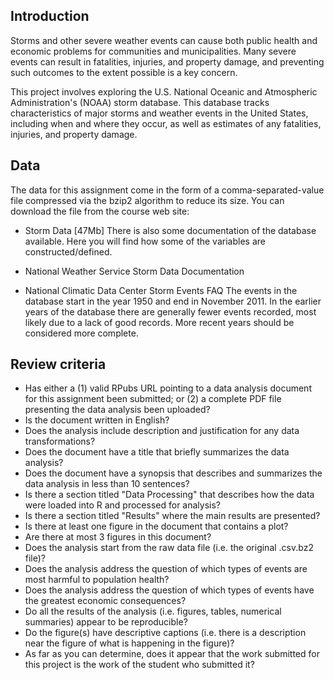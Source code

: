 ## Introduction
Storms and other severe weather events can cause both public health and economic problems for communities and municipalities. Many severe events can result in fatalities, injuries, and property damage, and preventing such outcomes to the extent possible is a key concern.

This project involves exploring the U.S. National Oceanic and Atmospheric Administration's (NOAA) storm database. This database tracks characteristics of major storms and weather events in the United States, including when and where they occur, as well as estimates of any fatalities, injuries, and property damage.

## Data
The data for this assignment come in the form of a comma-separated-value file compressed via the bzip2 algorithm to reduce its size. You can download the file from the course web site:

- Storm Data [47Mb]
There is also some documentation of the database available. Here you will find how some of the variables are constructed/defined.

- National Weather Service Storm Data Documentation
- National Climatic Data Center Storm Events FAQ
The events in the database start in the year 1950 and end in November 2011. In the earlier years of the database there are generally fewer events recorded, most likely due to a lack of good records. More recent years should be considered more complete.

## Review criteria
 
- Has either a (1) valid RPubs URL pointing to a data analysis document for this assignment been submitted; or (2) a complete PDF file presenting the data analysis been uploaded?
- Is the document written in English?
- Does the analysis include description and justification for any data transformations?
- Does the document have a title that briefly summarizes the data analysis?
- Does the document have a synopsis that describes and summarizes the data analysis in less than 10 sentences?
- Is there a section titled "Data Processing" that describes how the data were loaded into R and processed for analysis?
- Is there a section titled "Results" where the main results are presented?
- Is there at least one figure in the document that contains a plot?
- Are there at most 3 figures in this document?
- Does the analysis start from the raw data file (i.e. the original .csv.bz2 file)?
- Does the analysis address the question of which types of events are most harmful to population health?
- Does the analysis address the question of which types of events have the greatest economic consequences?
- Do all the results of the analysis (i.e. figures, tables, numerical summaries) appear to be reproducible?
- Do the figure(s) have descriptive captions (i.e. there is a description near the figure of what is happening in the figure)?
- As far as you can determine, does it appear that the work submitted for this project is the work of the student who submitted it?
